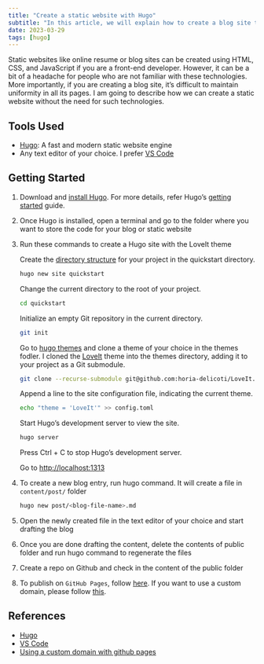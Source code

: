 ```yaml
---
title: "Create a static website with Hugo"
subtitle: "In this article, we will explain how to create a blog site that incurs a minimal cost and doesn’t need our own hosting server."
date: 2023-03-29
tags: [hugo]
---
```


Static websites like online resume or blog sites can be created using HTML, CSS, and JavaScript if you are a front-end developer. However, it can be a bit of a headache for people who are not familiar with these technologies. More importantly, if you are creating a blog site, it’s difficult to maintain uniformity in all its pages. I am going to describe how we can create a static website without the need for such technologies.
<!-- truncate -->
## Tools Used

* [Hugo][hugo]: A fast and modern static website engine
* Any text editor of your choice. I prefer [VS Code][vscode]

## Getting Started

1. Download and [install Hugo][hugo_installation]. For more details, refer Hugo’s [getting started][hugo_getting_started] guide.
2. Once Hugo is installed, open a terminal and go to the folder where you want to store the code for your blog or static website
3. Run these commands to create a Hugo site with the LoveIt theme

    Create the [directory structure][hugo_dir_structure] for your project in the quickstart directory.

    ```sh
    hugo new site quickstart
    ```

    Change the current directory to the root of your project.

    ```sh
    cd quickstart
    ```

    Initialize an empty Git repository in the current directory.

    ```sh
    git init
    ```

    Go to [hugo themes][hugo_themes] and clone a theme of your choice in the themes fodler. I cloned the [LoveIt][loveit] theme into the themes directory, adding it to your project as a Git submodule.

    ```sh
    git clone --recurse-submodule git@github.com:horia-delicoti/LoveIt.git themese/LoveIt
    ```

    Append a line to the site configuration file, indicating the current theme.

    ```sh
    echo "theme = 'LoveIt'" >> config.toml
    ```

    Start Hugo’s development server to view the site.

    ```sh
    hugo server
    ```

    Press Ctrl + C to stop Hugo’s development server.

    Go to [http://localhost:1313][localhost]

4. To create a new blog entry, run hugo command. It will create a file in `content/post/` folder

    ```sh
    hugo new post/<blog-file-name>.md
    ```

5. Open the newly created file in the text editor of your choice and start drafting the blog
6. Once you are done drafting the content, delete the contents of public folder and run hugo command to regenerate the files
7. Create a repo on Github and check in the content of the public folder
8. To publish on `GitHub Pages`, follow [here][host_on_github]. If you want to use a custom domain, please follow [this][custom_domain].

## References

* [Hugo][hugo]
* [VS Code][vscode]
* [Using a custom domain with github pages][custom_domain]

[hugo_getting_started]: https://gohugo.io/getting-started/
[hugo_installation]: https://gohugo.io/installation/
[hugo_dir_structure]: https://gohugo.io/getting-started/directory-structure/
[hugo_themes]: http://themes.gohugo.io/
[loveit]: https://github.com/dillonzq/LoveIt
[localhost]: http://localhost:1313
[hugo]: https://gohugo.io
[vscode]: https://code.visualstudio.com/
[custom_domain]: https://help.github.com/articles/using-a-custom-domain-with-github-pages
[host_on_github]: https://gohugo.io/hosting-and-deployment/hosting-on-github/